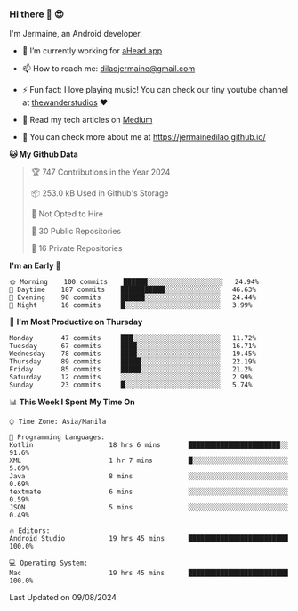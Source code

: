 ### Hi there 👋 😎
I'm Jermaine, an Android developer.

- 🔭 I’m currently working for [aHead app](https://www.ahead-app.com/)

- 📫 How to reach me: dilaojermaine@gmail.com

- ⚡ Fun fact: I love playing music! You can check our tiny youtube channel at [thewanderstudios](https://www.youtube.com/thewanderstudios) ♥️

- 📖 Read my tech articles on [Medium](https://jermainedilao.medium.com/)

- 👀 You can check more about me at https://jermainedilao.github.io/

<!--
**jermainedilao/jermainedilao** is a ✨ _special_ ✨ repository because its `README.md` (this file) appears on your GitHub profile.

Here are some ideas to get you started:

- 🔭 I’m currently working on ...
- 🌱 I’m currently learning ...
- 👯 I’m looking to collaborate on ...
- 🤔 I’m looking for help with ...
- 💬 Ask me about ...
- 📫 How to reach me: ...
- 😄 Pronouns: ...
- ⚡ Fun fact: ...
-->

<!--START_SECTION:waka-->
**🐱 My Github Data** 

> 🏆 747 Contributions in the Year 2024
 > 
> 📦 253.0 kB Used in Github's Storage 
 > 
> 🚫 Not Opted to Hire
 > 
> 📜 30 Public Repositories 
 > 
> 🔑 16 Private Repositories  
 > 
**I'm an Early 🐤** 

```text
🌞 Morning    100 commits    ██████░░░░░░░░░░░░░░░░░░░   24.94% 
🌆 Daytime    187 commits    ███████████░░░░░░░░░░░░░░   46.63% 
🌃 Evening    98 commits     ██████░░░░░░░░░░░░░░░░░░░   24.44% 
🌙 Night      16 commits     █░░░░░░░░░░░░░░░░░░░░░░░░   3.99%

```
📅 **I'm Most Productive on Thursday** 

```text
Monday       47 commits     ███░░░░░░░░░░░░░░░░░░░░░░   11.72% 
Tuesday      67 commits     ████░░░░░░░░░░░░░░░░░░░░░   16.71% 
Wednesday    78 commits     ████░░░░░░░░░░░░░░░░░░░░░   19.45% 
Thursday     89 commits     █████░░░░░░░░░░░░░░░░░░░░   22.19% 
Friday       85 commits     █████░░░░░░░░░░░░░░░░░░░░   21.2% 
Saturday     12 commits     ░░░░░░░░░░░░░░░░░░░░░░░░░   2.99% 
Sunday       23 commits     █░░░░░░░░░░░░░░░░░░░░░░░░   5.74%

```


📊 **This Week I Spent My Time On** 

```text
⌚︎ Time Zone: Asia/Manila

💬 Programming Languages: 
Kotlin                   18 hrs 6 mins       ███████████████████████░░   91.6% 
XML                      1 hr 7 mins         █░░░░░░░░░░░░░░░░░░░░░░░░   5.69% 
Java                     8 mins              ░░░░░░░░░░░░░░░░░░░░░░░░░   0.69% 
textmate                 6 mins              ░░░░░░░░░░░░░░░░░░░░░░░░░   0.59% 
JSON                     5 mins              ░░░░░░░░░░░░░░░░░░░░░░░░░   0.49%

🔥 Editors: 
Android Studio           19 hrs 45 mins      █████████████████████████   100.0%

💻 Operating System: 
Mac                      19 hrs 45 mins      █████████████████████████   100.0%

```


 Last Updated on 09/08/2024
<!--END_SECTION:waka-->
